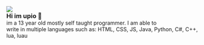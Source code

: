 <div align="center" style="text-align: left;">
    <img src="https://discordsvgcreator.pythonanywhere.com/getUserProfile/1138576117830275204?showID=false" /><br>
    <h3 style="margin:0;">Hi im upio 👋</h3>
    <p style="margin:0;">im a 13 year old mostly self taught programmer. I am able to <br>write in multiple languages such as: HTML, CSS, JS, Java, Python, C#, C++, lua, luau</p>
</div>
